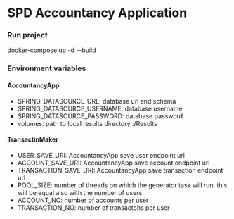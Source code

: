# SPD Accountancy Application

### Run project

docker-compose up -d --build

### Environment variables

#### AccountancyApp
- SPRING_DATASOURCE_URL: database url and schema
- SPRING_DATASOURCE_USERNAME: database username
- SPRING_DATASOURCE_PASSWORD: database password
- volumes: path to local results directory :/Results

#### TransactinMaker
- USER_SAVE_URI: AccountancyApp save user endpoint url
- ACCOUNT_SAVE_URI: AccountancyApp save account endpoint url
- TRANSACTION_SAVE_URI: AccountancyApp save transaction endpoint url
- POOL_SIZE: number of threads on which the generator task will run, this will be equal also with the number of users
- ACCOUNT_NO: number of accounts per user
- TRANSACTION_NO: number of transactons per user


